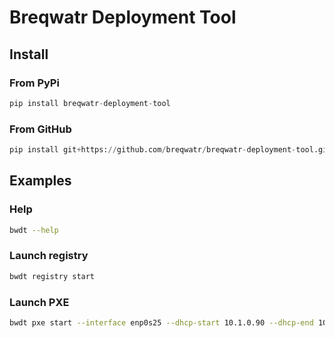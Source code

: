 # Breqwatr Deployment Tool


## Install

### From PyPi

```python
pip install breqwatr-deployment-tool
```

### From GitHub

```python
pip install git+https://github.com/breqwatr/breqwatr-deployment-tool.git
```


## Examples

### Help

```bash
bwdt --help
```

### Launch registry

```bash
bwdt registry start
```

### Launch PXE

```bash
bwdt pxe start --interface enp0s25 --dhcp-start 10.1.0.90 --dhcp-end 10.1.0.99
```


